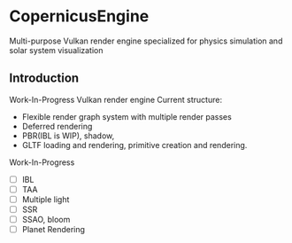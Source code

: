 # CopernicusEngine
Multi-purpose Vulkan render engine specialized for physics simulation and solar system visualization

## Introduction
Work-In-Progress Vulkan render engine
Current structure:
- Flexible render graph system with multiple render passes
- Deferred rendering
- PBR(IBL is WIP), shadow, 
- GLTF loading and rendering, primitive creation and rendering.

Work-In-Progress
- [ ] IBL
- [ ] TAA
- [ ] Multiple light
- [ ] SSR
- [ ] SSAO, bloom
- [ ] Planet Rendering
